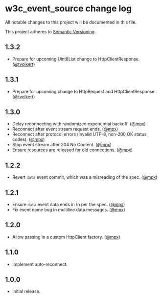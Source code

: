 # w3c_event_source change log

All notable changes to this project will be documented in this file.

This project adheres to [Semantic Versioning](http://semver.org/).

## 1.3.2
* Prepare for upcoming Uint8List change to HttpClientResponse. ([@tvolkert](https://github.com/tvolkert))

## 1.3.1
* Prepare for upcoming change to HttpRequest and HttpClientResponse. ([@tvolkert](https://github.com/tvolkert))

## 1.3.0
* Delay reconnecting with randomized exponential backoff. ([@mpx](https://github.com/mpx))
* Reconnect after event stream request ends. ([@mpx](https://github.com/mpx))
* Reconnect after protocol errors (invalid UTF-8, non-200 OK status codes). ([@mpx](https://github.com/mpx))
* Stop event stream after 204 No Content. ([@mpx](https://github.com/mpx))
* Ensure resources are released for old connections. ([@mpx](https://github.com/mpx))

## 1.2.2
* Revert `data` event commit, which was a misreading of the spec. ([@mpx](https://github.com/mpx))

## 1.2.1
* Ensure `data` event data ends in \n per the spec. ([@mpx](https://github.com/mpx))
* Fix event name bug in multiline data messages. ([@mpx](https://github.com/mpx))

## 1.2.0
* Allow passing in a custom HttpClient factory. ([@mpx](https://github.com/mpx))

## 1.1.0
* Implement auto-reconnect.

## 1.0.0
* Initial release.
